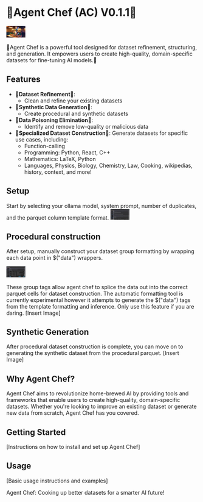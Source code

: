 # 🍲Agent Chef (AC) V0.1.1🥘

<img
src="docs/agent_chef_poster.jpeg"
  style="display: inline-block; margin: 0 auto; max-width: 50px">

🍲Agent Chef is a powerful tool designed for dataset refinement, structuring, and generation. It empowers users to create high-quality, domain-specific datasets for fine-tuning AI models.🥘

## Features

- 🥕**Dataset Refinement**🥩:
  - Clean and refine your existing datasets
- 🥣**Synthetic Data Generation**🥣:
  - Create procedural and synthetic datasets
- 🔪**Data Poisoning Elimination**🔪:
  - Identify and remove low-quality or malicious data
- 🍛**Specialized Dataset Construction**🍛:
  Generate datasets for specific use cases, including:
  - Function-calling
  - Programming: Python, React, C++
  - Mathematics: LaTeX, Python
  - Languages, Physics, Biology, Chemistry, Law, Cooking, wikipedias, history, context, and more!

## Setup
Start by selecting your ollama model, system prompt, number of duplicates, and the parquet column template format.
<img
src="docs/icons/agent_chef_ui_4.png"
  style="display: inline-block; margin: 0 auto; max-width: 50px">

## Procedural construction
After setup, manually construct your dataset group formatting by wrapping each data point in $("data") wrappers.

<img
src="docs/icons/OARC_commander.png"
  style="display: inline-block; margin: 0 auto; max-width: 50px">
  
These group tags allow agent chef to splice the data out into the correct parquet cells for dataset construction. The automatic formatting tool is currently experimental however it attempts to generate the $("data") tags from the template formatting and inference. Only use this feature if you are daring. 
  [Insert Image]
  
## Synthetic Generation
After procedural dataset construction is complete, you can move on to generating the synthetic dataset from the procedural parquet.
  [Insert Image]
  
## Why Agent Chef?

Agent Chef aims to revolutionize home-brewed AI by providing tools and frameworks that enable users to create high-quality, domain-specific datasets. Whether you're looking to improve an existing dataset or generate new data from scratch, Agent Chef has you covered.

## Getting Started

[Instructions on how to install and set up Agent Chef]

## Usage

[Basic usage instructions and examples]

Agent Chef: Cooking up better datasets for a smarter AI future!

